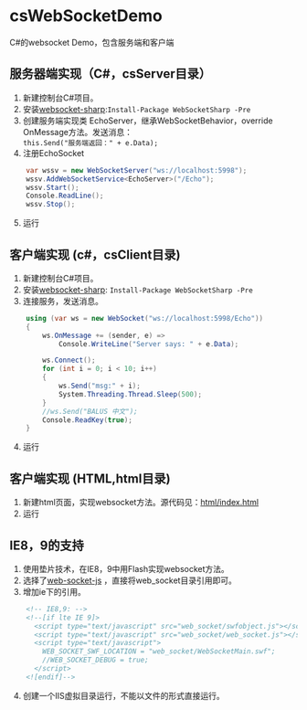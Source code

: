 # csWebSocketDemo
C#的websocket Demo，包含服务端和客户端

## 服务器端实现（C#，csServer目录）
1. 新建控制台C#项目。
2. 安装[websocket-sharp](https://github.com/sta/websocket-sharp):`Install-Package WebSocketSharp -Pre`
3. 创建服务端实现类 EchoServer，继承WebSocketBehavior，override OnMessage方法。发送消息：  
`this.Send("服务端返回：" + e.Data);`
4. 注册EchoSocket
```c#
    var wssv = new WebSocketServer("ws://localhost:5998");
    wssv.AddWebSocketService<EchoServer>("/Echo");
    wssv.Start();
    Console.ReadLine();
    wssv.Stop();
```    
5. 运行

## 客户端实现 (c#，csClient目录)
1. 新建控制台C#项目。
2. 安装[websocket-sharp](https://github.com/sta/websocket-sharp): `Install-Package WebSocketSharp -Pre`
3. 连接服务，发送消息。
```c#
	using (var ws = new WebSocket("ws://localhost:5998/Echo"))
	{
	    ws.OnMessage += (sender, e) =>
	        Console.WriteLine("Server says: " + e.Data);

	    ws.Connect();
	    for (int i = 0; i < 10; i++)
	    {
	        ws.Send("msg:" + i);
	        System.Threading.Thread.Sleep(500);
	    }
	    //ws.Send("BALUS 中文");
	    Console.ReadKey(true);
	}
```
4. 运行

## 客户端实现 (HTML,html目录)
1. 新建html页面，实现websocket方法。源代码见：[html/index.html](blob/master/html/index.html)
2. 运行

## IE8，9的支持
1. 使用垫片技术，在IE8，9中用Flash实现websocket方法。
2. 选择了[web-socket-js](https://github.com/gimite/web-socket-js) ，直接将web_socket目录引用即可。 
3. 增加ie下的引用。
```html
    <!-- IE8,9: -->
    <!--[if lte IE 9]>
      <script type="text/javascript" src="web_socket/swfobject.js"></script>
      <script type="text/javascript" src="web_socket/web_socket.js"></script>
      <script type="text/javascript">
        WEB_SOCKET_SWF_LOCATION = "web_socket/WebSocketMain.swf";
        //WEB_SOCKET_DEBUG = true;    
      </script>
    <![endif]-->
```    
4. 创建一个IIS虚拟目录运行，不能以文件的形式直接运行。
